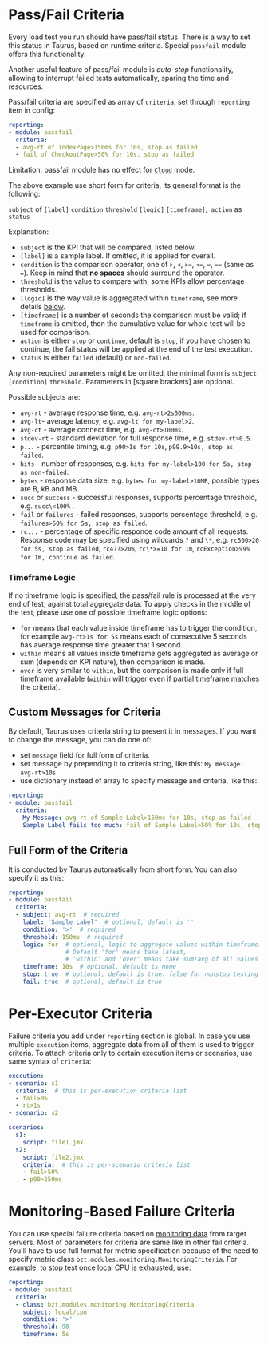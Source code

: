 # Pass/Fail Criteria

Every load test you run should have pass/fail status. There is a way to set this status in Taurus, based on runtime criteria. Special `passfail` module offers this functionality. 

Another useful feature of pass/fail module
is _auto-stop_ functionality, allowing to interrupt failed tests automatically, sparing the time and
resources.

Pass/fail criteria are specified as array of `criteria`, set through `reporting` item in config:
```yaml
reporting:
- module: passfail
  criteria:
  - avg-rt of IndexPage>150ms for 10s, stop as failed
  - fail of CheckoutPage>50% for 10s, stop as failed
```
Limitation: passfail module has no effect for [`Cloud`](Cloud.md) mode.

The above example use short form for criteria, its general format is the following:

`subject` of `[label]` `condition` `threshold` `[logic]` `[timeframe]`,` action` as `status`

Explanation:
  - `subject` is the KPI that will be compared, listed below.
  - `[label]` is a sample label. If omitted, it is applied for overall.
  - `condition` is the comparison operator, one of `>`, `<`, `>=`, `<=`, `=`, `==` (same as `=`). Keep in mind that **no spaces** should surround the operator.
  - `threshold` is the value to compare with, some KPIs allow percentage thresholds.
  - `[logic]` is the way value is aggregated within `timeframe`, see more details [below](#Timeframe-Logic).
  - `[timeframe]` is a number of seconds the comparison must be valid; if `timeframe` is omitted, then the cumulative value for whole test will be used for comparison.
  - `action` is either `stop` or `continue`, default is `stop`, if you have chosen to continue, the fail status will be applied at the end of the test execution.
  - `status` is either `failed` (default) or `non-failed`.

Any non-required parameters might be omitted, the minimal form is `subject` `[condition]` `threshold`. 
Parameters in [square brackets] are optional. 

Possible subjects are:
 - `avg-rt` - average response time, e.g. `avg-rt>2s500ms`.
 - `avg-lt`- average latency, e.g. `avg-lt for my-label>2`.
 - `avg-ct` - average connect time, e.g. `avg-ct>100ms`.
 - `stdev-rt` - standard deviation for full response time, e.g. `stdev-rt>0.5`.
 - `p...` - percentile timing, e.g. `p90>1s for 10s`, `p99.9>10s, stop as failed`.
 - `hits` - number of responses, e.g. `hits for my-label>100 for 5s, stop as non-failed`.
 - `bytes` - response data size, e.g. `bytes for my-label>10MB`, possible types are B, kB and MB.
 - `succ` or `success` - successful responses, supports percentage threshold, e.g. `succ\<100%` .
 - `fail` or `failures` - failed responses, supports percentage threshold, e.g. `failures>50% for 5s, stop as failed`.
 - `rc...` - percentage of specific responce code amount of all requests. Response code may be specified using wildcards `?` and `\*`, e.g. `rc500>20 for 5s, stop as failed`, `rc4??>20%`, `rc\*>=10 for 1m`, `rcException>99% for 1m, continue as failed`.

### Timeframe Logic 

If no timeframe logic is specified, the pass/fail rule is processed at the very end of test, against total aggregate data. 
To apply checks in the middle of the test, please use one of possible timeframe logic options:

- `for` means that each value inside timeframe has to trigger the condition, for example `avg-rt>1s for 5s` means each of consecutive 5 seconds has average response time greater that 1 second.
- `within` means all values inside timeframe gets aggregated as average or sum (depends on KPI nature), then comparison is made.
- `over` is very similar to `within`, but the comparison is made only if full timeframe available (`within` will trigger even if partial timeframe matches the criteria).

## Custom Messages for Criteria

By default, Taurus uses criteria string to present it in messages. If you want
to change the message, you can do one of:
 - set `message` field for full form of criteria.
 - set message by prepending it to criteria string, like this: `My message: avg-rt>10s`.
 - use dictionary instead of array to specify message and criteria, like this:
 
```yaml
reporting:
- module: passfail
  criteria:
    My Message: avg-rt of Sample Label>150ms for 10s, stop as failed
    Sample Label fails too much: fail of Sample Label>50% for 10s, stop as failed
```

## Full Form of the Criteria 

It is conducted by Taurus automatically from short form. You can also specify it as this:

```yaml
reporting:
- module: passfail
  criteria:
  - subject: avg-rt  # required
    label: 'Sample Label'  # optional, default is ''
    condition: '>'  # required
    threshold: 150ms  # required
    logic: for  # optional, logic to aggregate values within timeframe. 
                # Default 'for' means take latest, 
                # 'within' and 'over' means take sum/avg of all values within interval
    timeframe: 10s  # optional, default is none
    stop: true  # optional, default is true. false for nonstop testing until the end
    fail: true  # optional, default is true
```

# Per-Executor Criteria

Failure criteria you add under `reporting` section is global. In case you use multiple `execution` items, aggregate data from all of them is used to trigger criteria. To attach criteria only to certain execution items or scenarios, use same syntax of `criteria`:

```yaml
execution:
- scenario: s1
  criteria:  # this is per-execution criteria list
  - fail>0%
  - rt>1s
- scenario: s2

scenarios:
  s1:
    script: file1.jmx
  s2:
    script: file2.jmx
    criteria:  # this is per-scenario criteria list
    - fail>50%   
    - p90>250ms   
```

# Monitoring-Based Failure Criteria 

You can use special failure criteria based on [monitoring data](Monitoring) from target servers. Most of
parameters for criteria are same like in other fail criteria. You'll have to use full format
for metric specification because of the need to specify metric class `bzt.modules.monitoring.MonitoringCriteria`.
For example, to stop test once local CPU is exhausted, use:

```yaml
reporting:
- module: passfail
  criteria:
  - class: bzt.modules.monitoring.MonitoringCriteria
    subject: local/cpu
    condition: '>'
    threshold: 90
    timeframe: 5s
``` 